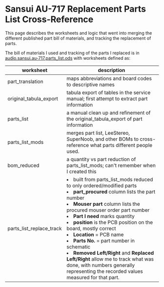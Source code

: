 # Sansui AU-717 Replacement Parts List Cross-Reference
This page describes the worksheets and logic that went into merging the different published part bill of materials, and tracking the replacement of parts.

The bill of materials I used and tracking of the parts I replaced is in [audio.sansui.au-717.parts_list.ods](audio.sansui.au-717.parts_list.ods) with worksheets defined as:

worksheet | description
--------- | -----------
part_translation | maps abbreviations and board codes to descriptive names
original_tabula_export | tabula export of tables in the service manual; first attempt to extract part information
parts_list | a manual clean up and refinement of the original_tabula_export of part information
parts_list_mods | merges part list, LeeStereo, SuperNoob, and other BOMs to cross-reference what parts different people used.
bom_reduced | a quantity vs part reduction of parts_list_mods; can't remember when I created this
parts_list_replace_track | <li>built from parts_list_mods reduced to only ordered/modified parts</li><li>**part_procured** column lists the part number</li><li>**Mouser part** column lists the procured mouser order part number</li><li>**Part I need** marks quantity</li><li>**position** is the PCB position on the board, mostly correct</li><li>**Location** = PCB name</li><li>**Parts No.** = part number in schematic</li><li>**Removed Left/Right** and **Replaced Left/Right** allow me to track what was done, with numbers generally representing the recorded values measured for that part.</li>
